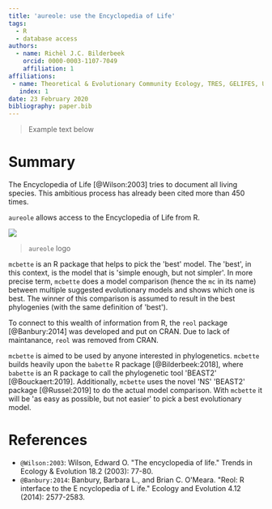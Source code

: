```yaml
---
title: 'aureole: use the Encyclopedia of Life'
tags:
  - R
  - database access
authors:
  - name: Richèl J.C. Bilderbeek
    orcid: 0000-0003-1107-7049
    affiliation: 1
affiliations:
 - name: Theoretical & Evolutionary Community Ecology, TRES, GELIFES, University of Groningen
   index: 1
date: 23 February 2020
bibliography: paper.bib
---
```


> Example text below

# Summary

The Encyclopedia of Life [@Wilson:2003] tries to document all living species.
This ambitious process has already been cited more than 450 times.

``aureole`` allows access to the Encyclopedia of Life from R.

![](man/figures/aureole_logo.png)

> ``aureole`` logo

``mcbette`` is an R package that helps to pick the 'best' model. 
The 'best', in this context, is the model that is 'simple enough, but not 
simpler'. In more precise term, ``mcbette`` does a model comparison (hence 
the `mc` in its name) between multiple suggested evolutionary models and shows
which one is best. The winner of this comparison is assumed to result
in the best phylogenies (with the same definition of 'best').

To connect to this wealth of information from R, the `reol`
package [@Banbury:2014] was developed and put on CRAN.
Due to lack of maintanance, `reol` was removed from CRAN.

``mcbette`` is aimed to be used by anyone interested in phylogenetics.
``mcbette`` builds heavily upon the ``babette`` R package [@Bilderbeek:2018],
where ``babette`` is an R package to call the phylogenetic 
tool 'BEAST2' [@Bouckaert:2019]. Additionally, ``mcbette`` uses the novel 'NS'
'BEAST2' package [@Russel:2019] to do the actual model comparison.
With ``mcbette`` it will be 'as easy as possible, but not easier' to pick a 
best evolutionary model.

# References

 * `@Wilson:2003`: Wilson, Edward O. "The encyclopedia of life." Trends in Ecology & Evolution 18.2 (2003): 77-80.
 * `@Banbury:2014`: Banbury, Barbara L., and Brian C. O'Meara. "Reol: R interface to the E ncyclopedia of L ife." Ecology and Evolution 4.12 (2014): 2577-2583.


